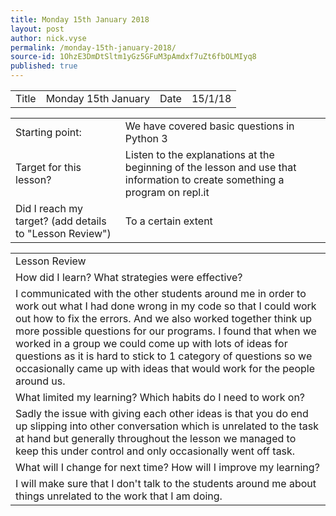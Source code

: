 ```yaml
---
title: Monday 15th January 2018
layout: post
author: nick.vyse
permalink: /monday-15th-january-2018/
source-id: 1OhzE3DmDtSltm1yGz5GFuM3pAmdxf7uZt6fbOLMIyq8
published: true
---
```

<table>
  <tr>
    <td>Title</td>
    <td>Monday 15th January</td>
    <td>Date</td>
    <td>15/1/18</td>
  </tr>
</table>


<table>
  <tr>
    <td>Starting point:</td>
    <td>We have covered basic questions in Python 3</td>
  </tr>
  <tr>
    <td>Target for this lesson?</td>
    <td>Listen to the explanations at the beginning of the lesson and use that information to create something a program on repl.it</td>
  </tr>
  <tr>
    <td>Did I reach my target? 
(add details to "Lesson Review")</td>
    <td>To a certain extent </td>
  </tr>
</table>


<table>
  <tr>
    <td>Lesson Review</td>
  </tr>
  <tr>
    <td>How did I learn? What strategies were effective? </td>
  </tr>
  <tr>
    <td>I communicated with the other students around me in order to work out what I had done wrong in my code so that I could work out how to fix the errors. And we also worked together think up more possible questions for our programs. I found that when we worked in a group we could come up with lots of ideas for questions as it is hard to stick to 1 category of questions so we occasionally came up with ideas that would work for the people around us.</td>
  </tr>
  <tr>
    <td>What limited my learning? Which habits do I need to work on? </td>
  </tr>
  <tr>
    <td>Sadly the issue with giving each other ideas is that you do end up slipping into other conversation which is unrelated to the task at hand but generally throughout the lesson we managed to keep this under control and only occasionally went off task.</td>
  </tr>
  <tr>
    <td>What will I change for next time? How will I improve my learning?</td>
  </tr>
  <tr>
    <td>I will make sure that I don't talk to the students around me about things unrelated to the work that I am doing.</td>
  </tr>
</table>


